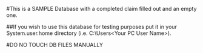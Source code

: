 #This is a SAMPLE Database with a completed claim filled out and an empty one.

##If you wish to use this database for testing purposes put it in your System.user.home directory (i.e. C:\Users\<Your PC User Name>).

#DO NO TOUCH DB FILES MANUALLY